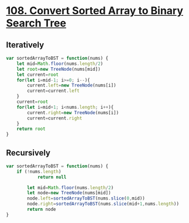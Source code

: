 # [108. Convert Sorted Array to Binary Search Tree](https://leetcode.com/problems/convert-sorted-array-to-binary-search-tree/)

## Iteratively
~~~javascript
var sortedArrayToBST = function(nums) {
    let mid=Math.floor(nums.length/2)
    let root=new TreeNode(nums[mid])
    let current=root
    for(let i=mid-1; i>=0; i--){
        current.left=new TreeNode(nums[i])
        current=current.left
    }
    current=root
    for(let i=mid+1; i<nums.length; i++){
        current.right=new TreeNode(nums[i])
        current=current.right
    }
    return root
}
~~~

## Recursively
~~~javascript
var sortedArrayToBST = function(nums) {
    if (!nums.length)
            return null

        let mid=Math.floor(nums.length/2)
        let node=new TreeNode(nums[mid])
        node.left=sortedArrayToBST(nums.slice(0,mid))
        node.right=sortedArrayToBST(nums.slice(mid+1,nums.length))
        return node
}
~~~
